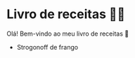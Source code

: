 # Livro de receitas :man_cook:

Olá! Bem-vindo ao meu livro de receitas :wave:

- Strogonoff de frango 